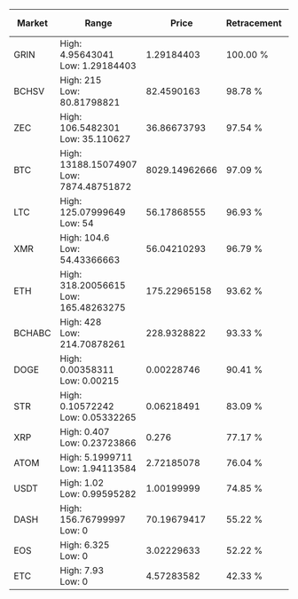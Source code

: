 | Market | Range | Price| Retracement | Doubles to 50% |
| --- | --- | --- | --- | --- |
| GRIN | High: 4.95643041<br />Low: 1.29184403 | 1.29184403 | 100.00 % | 2.42 |
| BCHSV | High: 215<br />Low: 80.81798821 | 82.4590163 | 98.78 % | 1.79 |
| ZEC | High: 106.5482301<br />Low: 35.110627 | 36.86673793 | 97.54 % | 1.92 |
| BTC | High: 13188.15074907<br />Low: 7874.48751872 | 8029.14962666 | 97.09 % | 1.31 |
| LTC | High: 125.07999649<br />Low: 54 | 56.17868555 | 96.93 % | 1.59 |
| XMR | High: 104.6<br />Low: 54.43366663 | 56.04210293 | 96.79 % | 1.42 |
| ETH | High: 318.20056615<br />Low: 165.48263275 | 175.22965158 | 93.62 % | 1.38 |
| BCHABC | High: 428<br />Low: 214.70878261 | 228.9328822 | 93.33 % | 1.40 |
| DOGE | High: 0.00358311<br />Low: 0.00215 | 0.00228746 | 90.41 % | 1.25 |
| STR | High: 0.10572242<br />Low: 0.05332265 | 0.06218491 | 83.09 % | 1.28 |
| XRP | High: 0.407<br />Low: 0.23723866 | 0.276 | 77.17 % | 1.17 |
| ATOM | High: 5.1999711<br />Low: 1.94113584 | 2.72185078 | 76.04 % | 1.31 |
| USDT | High: 1.02<br />Low: 0.99595282 | 1.00199999 | 74.85 % | 1.01 |
| DASH | High: 156.76799997<br />Low: 0 | 70.19679417 | 55.22 % | 1.12 |
| EOS | High: 6.325<br />Low: 0 | 3.02229633 | 52.22 % | 1.05 |
| ETC | High: 7.93<br />Low: 0 | 4.57283582 | 42.33 % | 0.00 |
